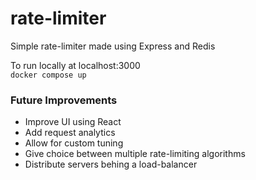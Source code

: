 # rate-limiter

Simple rate-limiter made using Express and Redis

To run locally at localhost:3000 <br/>
`docker compose up`

### Future Improvements

-   Improve UI using React
-   Add request analytics
-   Allow for custom tuning
-   Give choice between multiple rate-limiting algorithms
-   Distribute servers behing a load-balancer
